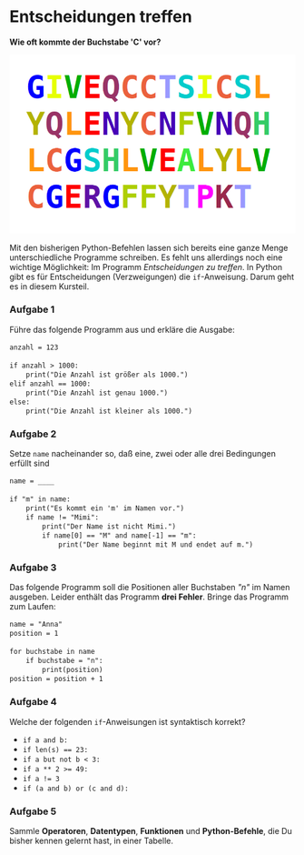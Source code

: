 
# Entscheidungen treffen

**Wie oft kommte der Buchstabe 'C' vor?**

![Buchstabensalat](list.png)

Mit den bisherigen Python-Befehlen lassen sich bereits eine ganze Menge unterschiedliche Programme schreiben. Es fehlt uns allerdings noch eine wichtige Möglichkeit: Im Programm *Entscheidungen zu treffen*. In Python gibt es für Entscheidungen (Verzweigungen) die `if`-Anweisung. Darum geht es in diesem Kursteil.

### Aufgabe 1

Führe das folgende Programm aus und erkläre die Ausgabe:

    anzahl = 123

    if anzahl > 1000:
        print("Die Anzahl ist größer als 1000.")
    elif anzahl == 1000:
        print("Die Anzahl ist genau 1000.")
    else:
        print("Die Anzahl ist kleiner als 1000.")


### Aufgabe 2

Setze `name` nacheinander so, daß eine, zwei oder alle drei Bedingungen erfüllt sind

    name = ____

    if "m" in name:
        print("Es kommt ein 'm' im Namen vor.")
        if name != "Mimi":
            print("Der Name ist nicht Mimi.")
            if name[0] == "M" and name[-1] == "m":
                print("Der Name beginnt mit M und endet auf m.")


### Aufgabe 3

Das folgende Programm soll die Positionen aller Buchstaben *"n"* im Namen ausgeben. Leider enthält das Programm **drei Fehler**. Bringe das Programm zum Laufen:

    name = "Anna"
    position = 1

    for buchstabe in name
        if buchstabe = "n":
            print(position)
    position = position + 1


### Aufgabe 4

Welche der folgenden `if`-Anweisungen ist syntaktisch korrekt?

* `if a and b:`
* `if len(s) == 23:`
* `if a but not b < 3:`
* `if a ** 2 >= 49:`
* `if a != 3`
* `if (a and b) or (c and d):`

### Aufgabe 5

Sammle **Operatoren**, **Datentypen**, **Funktionen** und **Python-Befehle**, die Du bisher kennen gelernt hast, in einer Tabelle.
